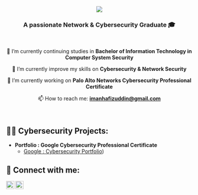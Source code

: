 <h1 align="center">
    <img src="https://readme-typing-svg.herokuapp.com/?font=Righteous&size=40&center=true&vCenter=true&width=500&height=70&duration=4000&lines=Hi+There!+👋;+I'm+Iman+Hafizuddin!;" />
</h1>


<h3 align="center">A passionate Network & Cybersecurity Graduate 🎓</h3>

<br/>

<div align="center">
 
 🏫 I’m currently continuing studies in **Bachelor of Information Technology in Computer System Security**
 
 👾 I’m currently improve my skills on **Cybersecurity & Network Security**

 🔭 I’m currently working on **Palo Alto Networks Cybersecurity Professional Certificate**

 📫 How to reach me: **imanhafizuddin@gmail.com**
 

 </div>

<br/>

<h2>👨‍💻 Cybersecurity Projects:</h2>

- <b>Portfolio : Google Cybersecurity Professional Certificate</b>
  - [Google : Cybersecurity Portfolio](https://github.com/imanhafizuddin/Google-Cybersecurity-Cert-Portfolio/tree/main))

<h2> 🤳 Connect with me:</h2>

[<img align="left" alt="JoshMadakor | LinkedIn" width="22px" src="https://cdn.jsdelivr.net/npm/simple-icons@v3/icons/linkedin.svg" />][linkedin]
[<img align="left" alt="JoshMadakor | Instagram" width="22px" src="https://cdn.jsdelivr.net/npm/simple-icons@v3/icons/instagram.svg" />][instagram]


[instagram]: https://www.instagram.com/iymarn/
[linkedin]: https://www.linkedin.com/in/iman-hafizuddin/


<!--
**imanhafizuddin/imanhafizuddin** is a ✨ _special_ ✨ repository because its `README.md` (this file) appears on your GitHub profile.

Here are some ideas to get you started:

- 🔭 I’m currently working on ...
- 🌱 I’m currently learning ...
- 👯 I’m looking to collaborate on ...
- 🤔 I’m looking for help with ...
- 💬 Ask me about ...
- 📫 How to reach me: ...
- 😄 Pronouns: ...
- ⚡ Fun fact: ...
-->
